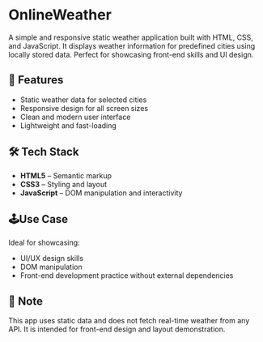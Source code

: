 # OnlineWeather

A simple and responsive static weather application built with HTML, CSS, and JavaScript. It displays weather information for predefined cities using locally stored data. Perfect for showcasing front-end skills and UI design.

## 🚀 Features

- Static weather data for selected cities
- Responsive design for all screen sizes
- Clean and modern user interface
- Lightweight and fast-loading

## 🛠️ Tech Stack

- **HTML5** – Semantic markup
- **CSS3** – Styling and layout
- **JavaScript** – DOM manipulation and interactivity

## 🕹Use Case

Ideal for showcasing:

- UI/UX design skills
- DOM manipulation
- Front-end development practice without external dependencies

## 📝 Note

This app uses static data and does not fetch real-time weather from any API. It is intended for front-end design and layout demonstration.